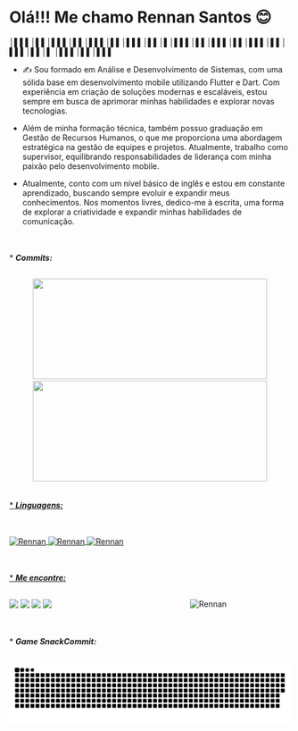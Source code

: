 




# Olá!!!  Me chamo Rennan Santos 😊


│▌▌▌│▌▌│▌▌▌│▌▌│▌▌▌│▌▌│▌▌▌│▌▌│▌│▌▌▌│▌▌│▌▌▌│▌▌│▌▌▌│▌▌│▌▌▌│▌▌│▌ │▌▌▌│▌▌│▌▌▌





- ✍ Sou formado em Análise e Desenvolvimento de Sistemas, com uma sólida base em desenvolvimento mobile utilizando Flutter e Dart. Com experiência em criação de soluções modernas e escaláveis, estou sempre em busca de aprimorar minhas habilidades e explorar novas tecnologias.

- Além de minha formação técnica, também possuo graduação em Gestão de Recursos Humanos, o que me proporciona uma abordagem estratégica na gestão de equipes e projetos. Atualmente, trabalho como supervisor, equilibrando responsabilidades de liderança com minha paixão pelo desenvolvimento mobile.

- Atualmente, conto com um nível básico de inglês e estou em constante aprendizado, buscando sempre evoluir e expandir meus conhecimentos. Nos momentos livres, dedico-me à escrita, uma forma de explorar a criatividade e expandir minhas habilidades de comunicação.





\
\
\* ***Commits:***
 ##
 <div> <center>
  <a href="https://github.com/Rennansb">
  <img height="180" width="420"  src="https://github-readme-stats.vercel.app/api?username=Rennansb&show_icons=true&theme=dark&include_all_commits=true&count_private=true"/><img height="180"  width="420"src="https://github-readme-stats.vercel.app/api/top-langs/?username=Rennansb&layout=compact&langs_count=7&theme=dark"/>
  </center></div>




\
\*  ***Linguagens:***
 ##
  
  <div style="display: inline_block"><br>
  <img align="center" alt="Rennan" height="40" width="50" src="https://cdn.jsdelivr.net/gh/devicons/devicon/icons/flutter/flutter-plain.svg">
  <img align="center" alt="Rennan" height="40" width="50" src="https://cdn.jsdelivr.net/gh/devicons/devicon/icons/dart/dart-original.svg">
  <img align="center" alt="Rennan" height="40" width="50" src="https://cdn.jsdelivr.net/gh/devicons/devicon/icons/github/github-original.svg">

<div>
</div>





\
\
\*  ***Me encontre:***
##
 <img align="right" alt="Rennan" height="100" width="180" src="https://i.stack.imgur.com/vXYLh.gif">
</div>
 




<div> 

  
  <a href="https://instagram.com/_rennansb" target="_blank"><img src="https://img.shields.io/badge/-Instagram-%23E4405F?style=for-the-badge&logo=instagram&logoColor=white" target="_blank"></a>
 	<a href="" target="_blank"><img   src="https://img.shields.io/badge/Discord-7289DA?style=for-the-badge&logo=discord&logoColor=white" target="_blank"></a> 
  <a href = ""><img src="https://img.shields.io/badge/-Gmail-%23333?style=for-the-badge&logo=gmail&logoColor=white" target="_blank"></a>
  <a href="https://www.linkedin.com/in/rennan-santos-7195b683/" target="_blank"><img src="https://img.shields.io/badge/-LinkedIn-%230077B5?style=for-the-badge&logo=linkedin&logoColor=white" target="_blank"></a> 




\
\
\*  ***Game SnackCommit:***
##
 
  ![Snake animation](https://github.com/Rennansb/Rennansb/blob/output/github-contribution-grid-snake.svg)
 
</div>  
  
  
<!--
**Rennansb/Rennansb** is a ✨ _special_ ✨ repository because its `README.md` (this file) appears on your GitHub profile.

Here are some ideas to get you started:

- 🔭 I’m currently working on ...
- 🌱 I’m currently learning ...
- 👯 I’m looking to collaborate on ...
- 🤔 I’m looking for help with ...
- 💬 Ask me about ...
- 📫 How to reach me: ...
- 😄 Pronouns: ...
- ⚡ Fun fact: ...
-->
